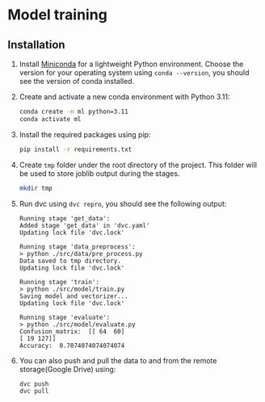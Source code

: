 # Model training

## Installation

1. Install [Miniconda](https://www.anaconda.com/docs/getting-started/miniconda/install#windows-command-prompt) for a lightweight Python environment. Choose the version for your operating system using `conda --version`, you should see the version of conda installed.

2. Create and activate a new conda environment with Python 3.11:

    ```bash
    conda create -n ml python=3.11
    conda activate ml
    ```

3. Install the required packages using pip:

    ```bash
    pip install -r requirements.txt
    ```

4. Create `tmp` folder under the root directory of the project. This folder will be used to store joblib output during the stages.

    ```bash
    mkdir tmp
    ```

5. Run dvc using `dvc repro`, you should see the following output:

    ```plaintext
    Running stage 'get_data':    
    Added stage 'get_data' in 'dvc.yaml'
    Updating lock file 'dvc.lock'                           

    Running stage 'data_preprocess':                                                       
    > python ./src/data/pre_process.py
    Data saved to tmp directory.
    Updating lock file 'dvc.lock'                                                          

    Running stage 'train':                                                                 
    > python ./src/model/train.py
    Saving model and vectorizer...
    Updating lock file 'dvc.lock'                                                          

    Running stage 'evaluate':                                                              
    > python ./src/model/evaluate.py
    Confusion_matrix:  [[ 64  60]
    [ 19 127]]
    Accuracy:  0.7074074074074074
    ```

6. You can also push and pull the data to and from the remote storage(Google Drive) using:

    ```bash
    dvc push
    dvc pull
    ```
